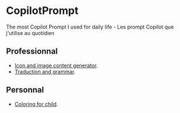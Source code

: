 # CopilotPrompt
The most Copilot Prompt I used for daily life - Les prompt Copilot que j'utilise au quotidien


## Professionnal
- [Icon and image content generator](https://github.com/EtienneSIG/CopilotPrompt/tree/main/01_Icon%20%26%20image%20Generator "Icon and image content generator").
- [Traduction and grammar](https://github.com/EtienneSIG/CopilotPrompt/tree/main/02_Traduction%20and%20grammar "Traduction and grammar").

## Personnal
-  [Coloring for child](https://github.com/EtienneSIG/CopilotPrompt/tree/main/03_Coloriage "Coloring for child").